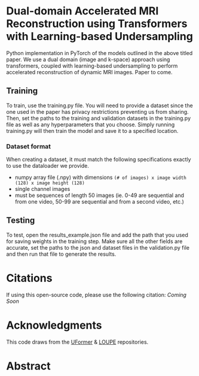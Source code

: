 # Dual-domain Accelerated MRI Reconstruction using Transformers with Learning-based Undersampling
Python implementation in PyTorch of the models outlined in the above titled paper. We use a dual domain (image and k-space) approach using transformers, coupled with learning-based undersampling to perform accelerated reconstruction of dynamic MRI images. Paper to come.

## Training
To train, use the training.py file. You will need to provide a dataset since the one used in the paper has privacy restrictions preventing us from sharing. Then, set the paths to the training and validation datasets in the training.py file as well as any hyperparameters that you choose. Simply running training.py will then train the model and save it to a specified location.

### Dataset format
When creating a dataset, it must match the following specifications exactly to use the dataloader we provide.

- numpy array file (.npy) with dimensions ```(# of images) x image width (128) x image height (128)```
- single channel images
- must be sequences of length 50 images (ie. 0-49 are sequential and from one video, 50-99 are sequential and from a second video, etc.)

## Testing
To test, open the results_example.json file and add the path that you used for saving weights in the training step. Make sure all the other fields are accurate, set the paths to the json and dataset files in the validation.py file and then run that file to generate the results.

# Citations
If using this open-source code, please use the following citation:
*Coming Soon*

# Acknowledgments
This code draws from the [UFormer](https://github.com/ZhendongWang6/Uformer) & [LOUPE](https://github.com/cagladbahadir/LOUPE) repositories.

# Abstract
